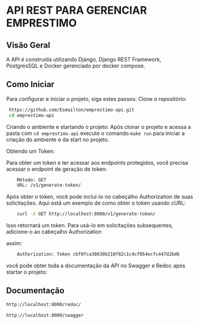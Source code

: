 # API REST PARA GERENCIAR EMPRESTIMO

## Visão Geral
A API é construída utilizando Django, Django REST Framework, PostgresSQL e Docker gerenciado por docker compose.

## Como Iniciar
Para configurar e iniciar o projeto, siga estes passos:
Clone o repositório:
   ```bash
    https://github.com/Esmailton/emprestimo-api.git
    cd emprestimo-api
```
Criando o ambiente e startando o projeto:
Após clonar o projeto e acessa a pasta com `cd emprestimo-api`
execute o comando `make run`  para iniciar a criação do ambiente e da start no projeto.

Obtendo um Token:

Para obter um token e ter acessar aos endpoints protegidos, você precisa acessar o endpoint de geração de token:

```bash
    Método: GET
    URL: /v1/generate-token/
```
Após obter o token, você pode incluí-lo no cabeçalho Authorization de suas solicitações. Aqui está um exemplo de como obter o token usando cURL:

```bash
    curl -X GET http://localhost:8000/v1/generate-token/
```
Isso retornará um token. Para usá-lo em solicitações subsequentes, adicione-o ao cabeçalho Authorization 

assim:
```bash
    Authorization: Token cbf0fca38630b210f82c1c4cf054ecfc447d2bd6
```

você pode obter toda a documentação da API no Swagger e Redoc após startar o projeto:

## Documentação
```bash
http://localhost:8000/redoc/

http://localhost:8000/swagger

```